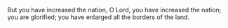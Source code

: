 But you have increased the nation, O Lord, you have increased the nation; you are glorified; you have enlarged all the borders of the land.
